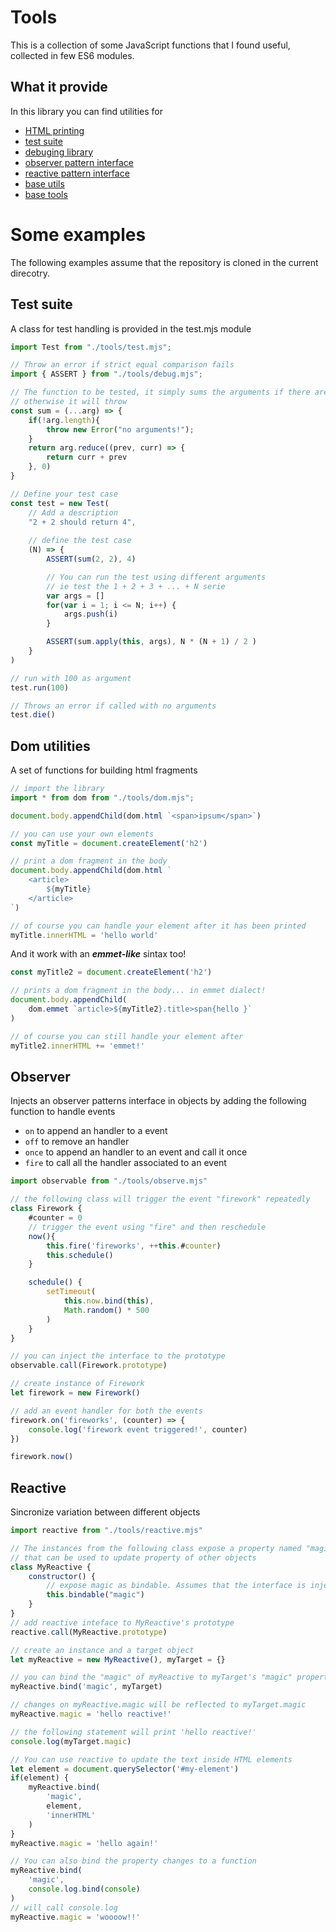 # Tools

This is a collection of some JavaScript functions that I found useful,
collected in few ES6 modules.

## What it provide

In this library you can find utilities for
* [HTML printing](docs/dom.md)
* [test suite](docs/test.md)
* [debuging library](docs/debug.md)
* [observer pattern interface](docs/observe.md)
* [reactive pattern interface](docs/reactive.md)
* [base utils](docs/utils.md)
* [base tools](docs/tools.md)

# Some examples

The following examples assume that the repository is cloned in the current
direcotry.

## Test suite

A class for test handling is provided in the test.mjs module

```javascript
import Test from "./tools/test.mjs";

// Throw an error if strict equal comparison fails
import { ASSERT } from "./tools/debug.mjs"; 

// The function to be tested, it simply sums the arguments if there are any,
// otherwise it will throw
const sum = (...arg) => {
	if(!arg.length){
		throw new Error("no arguments!");
	}
	return arg.reduce((prev, curr) => {
		return curr + prev
	}, 0)
}

// Define your test case
const test = new Test(
	// Add a description
	"2 + 2 should return 4",
	
	// define the test case
	(N) => {
		ASSERT(sum(2, 2), 4)

		// You can run the test using different arguments
		// ie test the 1 + 2 + 3 + ... + N serie
		var args = []
		for(var i = 1; i <= N; i++) {
			args.push(i)
		}

		ASSERT(sum.apply(this, args), N * (N + 1) / 2 )
	}
)

// run with 100 as argument
test.run(100)

// Throws an error if called with no arguments
test.die()
```

## Dom utilities

A set of functions for building html fragments

```javascript
// import the library
import * from dom from "./tools/dom.mjs";

document.body.appendChild(dom.html `<span>ipsum</span>`)

// you can use your own elements
const myTitle = document.createElement('h2')

// print a dom fragment in the body
document.body.appendChild(dom.html `
	<article>
		${myTitle}
	</article>
`)

// of course you can handle your element after it has been printed 
myTitle.innerHTML = 'hello world'
```
And it work with an ***emmet-like*** sintax too!

```javascript
const myTitle2 = document.createElement('h2')

// prints a dom fragment in the body... in emmet dialect!
document.body.appendChild(
	dom.emmet `article>${myTitle2}.title>span{hello }`
)

// of course you can still handle your element after
myTitle2.innerHTML += 'emmet!'
```

## Observer

Injects an observer patterns interface in objects by adding the following
function to handle events
- `on` to append an handler to a event
- `off` to remove an handler
- `once` to append an handler to an event and call it once
- `fire` to call all the handler associated to an event

```javascript
import observable from "./tools/observe.mjs"

// the following class will trigger the event "firework" repeatedly
class Firework {
	#counter = 0
	// trigger the event using "fire" and then reschedule
	now(){
		this.fire('fireworks', ++this.#counter)
		this.schedule()
	}

	schedule() {
		setTimeout(
			this.now.bind(this),
			Math.random() * 500
		)
	}
}

// you can inject the interface to the prototype
observable.call(Firework.prototype)

// create instance of Firework
let firework = new Firework()

// add an event handler for both the events
firework.on('fireworks', (counter) => {
	console.log('firework event triggered!', counter)
})

firework.now()
```

## Reactive

Sincronize variation between different objects

```javascript
import reactive from "./tools/reactive.mjs"

// The instances from the following class expose a property named "magic"
// that can be used to update property of other objects
class MyReactive {
	constructor() {
		// expose magic as bindable. Assumes that the interface is injected
		this.bindable("magic")
	}
}
// add reactive inteface to MyReactive's prototype
reactive.call(MyReactive.prototype)

// create an instance and a target object
let myReactive = new MyReactive(), myTarget = {}

// you can bind the "magic" of myReactive to myTarget's "magic" property
myReactive.bind('magic', myTarget)

// changes on myReactive.magic will be reflected to myTarget.magic
myReactive.magic = 'hello reactive!'

// the following statement will print 'hello reactive!'
console.log(myTarget.magic)

// You can use reactive to update the text inside HTML elements
let element = document.querySelector('#my-element')
if(element) {
	myReactive.bind(
		'magic',
		element,
		'innerHTML'
	)
}
myReactive.magic = 'hello again!'

// You can also bind the property changes to a function
myReactive.bind(
	'magic',
	console.log.bind(console)
)
// will call console.log
myReactive.magic = 'woooow!!'
```
